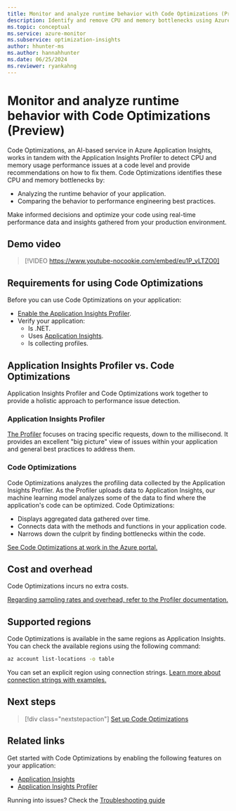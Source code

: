 ```yaml
---
title: Monitor and analyze runtime behavior with Code Optimizations (Preview)
description: Identify and remove CPU and memory bottlenecks using Azure Monitor's Code Optimizations feature
ms.topic: conceptual
ms.service: azure-monitor
ms.subservice: optimization-insights
author: hhunter-ms
ms.author: hannahhunter
ms.date: 06/25/2024
ms.reviewer: ryankahng
---
```


# Monitor and analyze runtime behavior with Code Optimizations (Preview)

Code Optimizations, an AI-based service in Azure Application Insights, works in tandem with the Application Insights Profiler to detect CPU and memory usage performance issues at a code level and provide recommendations on how to fix them. Code Optimizations identifies these CPU and memory bottlenecks by:

- Analyzing the runtime behavior of your application.
- Comparing the behavior to performance engineering best practices.

Make informed decisions and optimize your code using real-time performance data and insights gathered from your production environment.

## Demo video

> [!VIDEO https://www.youtube-nocookie.com/embed/eu1P_vLTZO0]

## Requirements for using Code Optimizations

Before you can use Code Optimizations on your application:

- [Enable the Application Insights Profiler](../profiler/profiler-overview.md).
- Verify your application:
  - Is .NET.
  - Uses [Application Insights](../app/app-insights-overview.md).
  - Is collecting profiles.

## Application Insights Profiler vs. Code Optimizations

Application Insights Profiler and Code Optimizations work together to provide a holistic approach to performance issue detection.

### Application Insights Profiler
[The Profiler](../profiler/profiler-overview.md) focuses on tracing specific requests, down to the millisecond. It provides an excellent "big picture" view of issues within your application and general best practices to address them.

### Code Optimizations
Code Optimizations analyzes the profiling data collected by the Application Insights Profiler. As the Profiler uploads data to Application Insights, our machine learning model analyzes some of the data to find where the application's code can be optimized. Code Optimizations:

- Displays aggregated data gathered over time.
- Connects data with the methods and functions in your application code.
- Narrows down the culprit by finding bottlenecks within the code.

[See Code Optimizations at work in the Azure portal.](https://ms.portal.azure.com/#view/Microsoft_Azure_CodeOptimizations/CodeOptimizationsBlade)

## Cost and overhead

Code Optimizations incurs no extra costs. 

[Regarding sampling rates and overhead, refer to the Profiler documentation.](../profiler/profiler-overview.md#sampling-rate-and-overhead)

## Supported regions

Code Optimizations is available in the same regions as Application Insights. You can check the available regions using the following command:

```sh
az account list-locations -o table
```

You can set an explicit region using connection strings. [Learn more about connection strings with examples.](../app/sdk-connection-string.md#connection-string-examples)

## Next steps

> [!div class="nextstepaction"]
> [Set up Code Optimizations](set-up-code-optimizations.md)


## Related links

Get started with Code Optimizations by enabling the following features on your application:
- [Application Insights](../app/create-workspace-resource.md)
- [Application Insights Profiler](../profiler/profiler-overview.md)

Running into issues? Check the [Troubleshooting guide](./code-optimizations-troubleshoot.md)